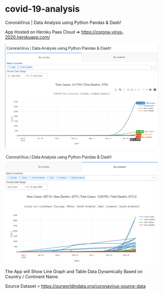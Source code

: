 # covid-19-analysis
CoronaVirus | Data Analysis using Python Pandas &amp; Dash!

App Hosted on Heroku Paas Cloud => https://corona-virus-2020.herokuapp.com/

![](Images/country_view.PNG)

![](Images/continent_view.PNG)

The App will Show Line Graph and Table Data Dynamically Based on Country / Continent Name.

Source Dataset = https://ourworldindata.org/coronavirus-source-data
